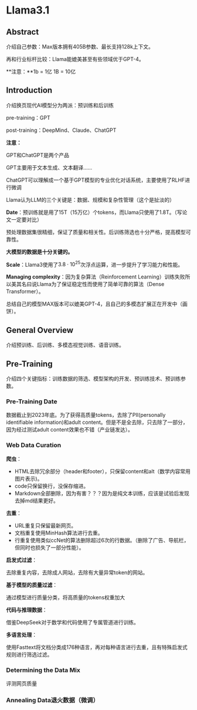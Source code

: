 # Llama3.1

## Abstract

介绍自己参数：Max版本拥有405B参数、最长支持128k上下文。

再和行业标杆比较：Llama能媲美甚至有些领域优于GPT-4。

**注意：**1b = 1亿 1B = 10亿

## Introduction

介绍换页现代AI模型分为两派：预训练和后训练

pre-training：GPT

post-training：DeepMind、Claude、ChatGPT

**注意：**

GPT和ChatGPT是两个产品

GPT主要用于文本生成、文本翻译......

ChatGPT可以理解成一个基于GPT模型的专业优化对话系统，主要使用了RLHF进行微调

Llama认为LLM的三个关键是：数据、规模和复杂性管理（这个是扯淡的）

**Date**：预训练就是用了15T（15万亿）个tokens，而Llama只使用了1.8T。（写论文一定要对比）

预处理数据集很精细，保证了质量和相关性。后训练筛选也十分严格，提高模型可靠性。

**大模型的数据是十分关键的。**

**Scale**：Llama3使用了$3.8\cdot10^{25}$次浮点运算，进一步提升了学习能力和性能。

**Managing complexity**：因为复杂算法（Reinforcement Learning）训练失败所以美其名曰说Llama为了保证稳定性而使用了简单可靠的算法（Dense Transformer）。

总结自己的模型MAX版本可以媲美GPT-4，且自己的多模态扩展正在开发中（画饼）。

## General Overview

介绍预训练、后训练、多模态视觉训练、语音训练。

## Pre-Training

介绍四个关键指标：训练数据的筛选、模型架构的开发、预训练技术、预训练参数。

### Pre-Training Date

数据截止到2023年底。为了获得高质量tokens，去除了PII(personally identifiable information)和adult content。但是不是全去除，只去除了一部分，因为经过测试adult content效果也不错（产业链发达）。

### Web Data Curation

**爬虫**：

- HTML去除冗余部分（header和footer），只保留content和alt（数学内容常用图片表示)。
- code只保留换行，没保存缩进。
- Markdown全部删除，因为有害？？？因为是纯文本训练，应该是试验后发现去掉md结果更好。

**去重**：

- URL重复只保留最新网页。
- 文档重复使用MinHash算法进行去重。
- 行重复使用类似ccNet的算法删除超过6次的行数据。（删除了广告、导航栏，但同时也损失了一部分性能）。

**启发式过滤**：

去除重复内容，去除成人网站，去除有大量异常token的网站。

**基于模型的质量过滤**：

通过模型进行质量分类，将高质量的tokens权重加大

**代码与推理数据**：

借鉴DeepSeek对于数学和代码使用了专属管道进行训练。

**多语言处理**：

使用Fasttext将文档分类成176种语言，再对每种语言进行去重，且有特殊启发式规则进行筛选过滤。

### Determining the Data Mix

评测网页质量

### Annealing Data退火数据（微调）